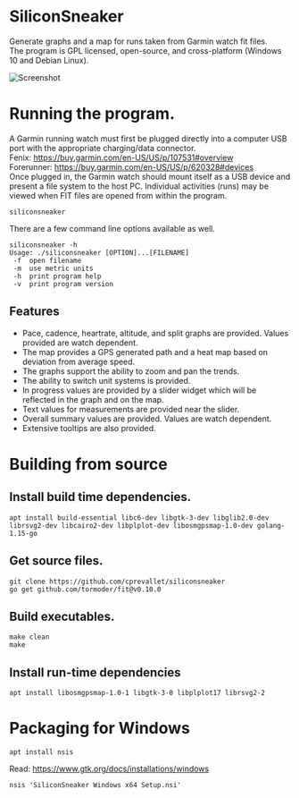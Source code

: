 # SiliconSneaker
Generate graphs and a map for runs taken from Garmin watch fit files.  
The program is GPL licensed, open-source, and cross-platform (Windows 10 and Debian Linux).  

![Screenshot](https://github.com/cprevallet/siliconsneaker/tree/main/screenshot)

# Running the program.
A Garmin running watch must first be plugged directly into a computer USB port with the appropriate charging/data connector.  
Fenix: https://buy.garmin.com/en-US/US/p/107531#overview  
Forerunner: https://buy.garmin.com/en-US/US/p/620328#devices  
Once plugged in, the Garmin watch should mount itself as a USB device and present a file system to the host PC.  Individual activities (runs) may be viewed when FIT files are opened from within the program.
```
siliconsneaker
```

There are a few command line options available as well.

```
siliconsneaker -h
Usage: ./siliconsneaker [OPTION]...[FILENAME]
 -f  open filename
 -m  use metric units
 -h  print program help
 -v  print program version
```

## Features
- Pace, cadence, heartrate, altitude, and split graphs are provided. Values provided are watch dependent.
- The map provides a GPS generated path and a heat map based on deviation from average speed.
- The graphs support the ability to zoom and pan the trends.
- The ability to switch unit systems is provided.
- In progress values are provided by a slider widget which will be reflected in the graph and on the map.
- Text values for measurements are provided near the slider.
- Overall summary values are provided. Values are watch dependent.
- Extensive tooltips are also provided.

# Building from source
## Install build time dependencies.
```
apt install build-essential libc6-dev libgtk-3-dev libglib2.0-dev librsvg2-dev libcairo2-dev libplplot-dev libosmgpsmap-1.0-dev golang-1.15-go  
```

## Get source files.
```
git clone https://github.com/cprevallet/siliconsneaker  
go get github.com/tormoder/fit@v0.10.0  
```

## Build executables.
```
make clean  
make  
```

## Install run-time dependencies
```
apt install libosmgpsmap-1.0-1 libgtk-3-0 libplplot17 librsvg2-2  
```

# Packaging for Windows
```
apt install nsis  
```
Read: https://www.gtk.org/docs/installations/windows  
```
nsis 'SiliconSneaker Windows x64 Setup.nsi'   
```
